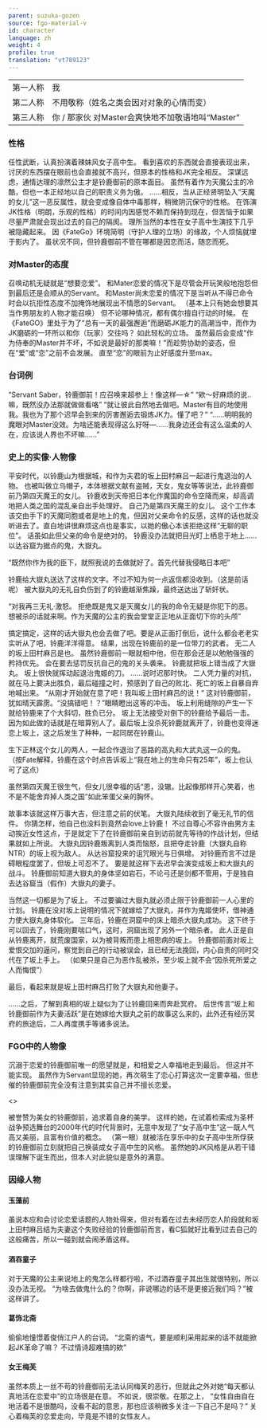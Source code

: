 ```yaml
---
parent: suzuka-gozen
source: fgo-material-v
id: character
language: zh
weight: 4
profile: true
translation: "vt789123"
---
```


<table>
  <tr><td>第一人称</td><td>我</td></tr>
  <tr><td>第二人称</td><td>不用敬称（姓名之类会因对对象的心情而变）</td></tr>
  <tr><td>第三人称</td><td>你 / 那家伙 对Master会爽快地不加敬语地叫“Master”</td></tr>
</table>

### 性格

任性武断，认真扮演着辣妹风女子高中生。
看到喜欢的东西就会直接表现出来，讨厌的东西摆在眼前也会直接就不高兴，但原本的性格和JK完全相反。
深谋远虑，通情达理的凛然公主才是铃鹿御前的原本面目。
虽然有着作为天魔公主的冷酷，但也一本正经地以自己的职责义务为傲。
……相反，当从正经贤明坠入“天魔的女儿”这一恶反属性，就会变成像自体中毒那样，稍微阴沉保守的性格。
在饰演JK性格（明朗，乐观的性格）的时间内因感觉不赖而保持到现在，但苦恼于如果尽量严肃就会现出过去的自己的隔阂。
理所当然的本性在女子高中生演技下几乎被隐藏起来。
因《FateGo》环境简明（守护人理的立场）的缘故，个人烦恼就埋于影内了。
虽状况不同，但铃鹿御前不管在哪都是因恋而活，随恋而死。

### 对Master的态度

召唤动机无疑就是“想要恋爱”。
和Mater恋爱的情况下是尽管会开玩笑般地抱怨但到最后还是会顺从的Servant。
和Master尚未恋爱的情况下是当听从不得已命令时会以抗拒性态度不加掩饰地展现出不情愿的Servant。
（基本上只有她会想要其当作男朋友的人物才能召唤）
但不论哪种情况，都有偶尔擅自行动的时候。
在《FateGO》里处于为了“总有一天的最强邂逅”而磨砺JK能力的高潮当中，而作为JK磨砺的一环所以和你（玩家）交往吗？ 如此轻松的立场。
虽然最后会变成“作为侍奉的Master并不坏，不如说是最好的那类嘛！”而趁势协助的姿态，但在“爱”或“恋”之前不会发展。
直至“恋”的眼前为止好感度升至max。

### 台词例

“Servant Saber，铃鹿御前！应召唤来超参上！像这样—☆”
“欸～好麻烦的说..嘛，既然没办法那就做做看咯”
“就让彼此自然地去做吧。Master有目的地使用我。我也为了那个迟早会到来的厉害邂逅去锻炼JK力。懂了吧？”
“……明明我的魔眼对Master没效。为啥还能表现得这么好呀—……我身边还会有这么温柔的人在，应该说人界也不坏嘛……”

### 史上的实像·人物像

平安时代，以铃鹿山为根据城，和作为夫君的坂上田村麻吕一起进行鬼退治的人物。
也被叫做立乌帽子，本体根据文献有盗贼，天女，鬼女等等说法，此铃鹿御前乃第四天魔王的女儿。
铃鹿收到天帝把日本化作魔国的命令空降而来，却高调地把人类之国的混乱亲自出手处理好。
自己乃是第四天魔王的女儿。
这个工作本该交由手下的天魔同胞或者是地上的鬼，但因对父亲命令的反感，这样的话也就没听进去了。直白地讲很麻烦这点也是事实，以她的傲心本该拒绝这样“无聊的职位”。
话虽如此但父亲的命令是绝对的。
铃鹿没办法就把目光盯上栖息于地上……以达谷窟为据点的鬼，大嶽丸。

“既然你作为我的臣下，就照我说的去做就好了。首先代替我侵略日本吧”

铃鹿给大嶽丸送达了这样的文字。不过不知为何一点返信都没收到。（这是前话呢）
被大嶽丸的无礼自负伤到了的铃鹿越渐焦躁，最终送达出了斩奸状。

“对我再三无礼·激怒。
拒绝既是鬼又是天魔女儿的我的命令无疑是你犯下的恶。
想被杀的话就来啊。作为天魔的公主的我会堂堂正正地从正面切下你的头颅”

搞定搞定，这样的话大嶽丸也会去做了吧。要是从正面打倒后，说什么都会老老实实听从了吧，铃鹿洋洋得意。
结果，出现在铃鹿前的是一位带刀的武者。
无二人的坂上田村麻吕是也。
虽然铃鹿御前一眼就相中他，但在那会还是以勉勉强强的矜持优先。
会在要去惩罚反抗自己的鬼的关头袭来。
铃鹿就把坂上错当成了大嶽丸。
坂上很快就挥动起退治鬼姬的刀。
……说时迟那时快。
二人凭力量的对抗，就在马上要决出胜负，最后碰撞之时，预感到了自己的败北、死亡的坂上自暴自弃地喊出来。
“从刚才开始就在意了吧！我叫坂上田村麻吕的说！”
这对铃鹿御前，犹如晴天霹雳。“没搞错吧！？”眼睛瞪出这等的冲击。
坂上利用缝隙的产生一下就给铃鹿来了个大斜切，胜负已分。
坂上无法接受对倒下的铃鹿给予最后一击。因为如此做的话就是在暗算别人了。最后坂上没杀死铃鹿就离开了，铃鹿也变得迷恋上坂上，这之后发生了种种，一起同居在铃鹿山。

生下正林这个女儿的两人，一起合作退治了恶路的高丸和大武丸这一众的鬼。
（按Fate解释，铃鹿在这个时点告诉坂上“我在地上的生命只有25年”，坂上也认可了这点）

虽然第四天魔王很生气，但女儿很幸福的话“恩，没辙。比起像那样开心笑着，也不是不能舍弃掉人类之国”如此笨蛋父亲的胸怀。

故事本该就这样万事大吉，但注意之前的伏笔。
大嶽丸陆续收到了毫无礼节的信件。
你猜怎样，他自己也没料到竟然会love上铃鹿！
不过自尊心不容许由男方主动挨近女性这点，于是就定下了在铃鹿御前亲自到访前就先等待的作战计划，但结果就如上所说。
大嶽丸因铃鹿叛离到人类而恼怒，且把夺走铃鹿（大嶽丸自称NTR）的坂上视为敌人。
从达谷窟投来的诅咒眼光与日俱增。
对铃鹿而言不过是碍眼程度罢了，但坂上可忍不了。
要是就这样下去迟早会演变成坂上和大嶽丸的战斗。
铃鹿御前知道大嶽丸的身体坚如岩石，不论弓还是剑都不管用，于是独自去达谷窟当（假作）大嶽丸的妻子。

当然这一切都是为了坂上。
不过要骗过大嶽丸就必须止限于铃鹿御前一人心里的计划。
铃鹿在没对坂上说明的情况下就嫁给了大嶽丸，并作为鬼姬使坏，借神通力使大嶽丸身体软化。
三年后，铃鹿在洞窟中的床上暗杀大嶽丸成功。
这下终于可以回去了，铃鹿刚要喘口气，这时，洞窟出现了另外一个暗杀者。
此人正是自从铃鹿离开，就荒废国家，以为被背叛而患上相思病的坂上。
铃鹿御前面对坂上爱恨交加的逼问，察觉到自己的行动被误会，且已经无法挽回，内心自责的同时交代在了坂上手上。
（如果只是自己为恶作乱被杀，至少坂上就不会“因杀死所爱之人而悔恨”）

最后，看起来就是坂上田村麻吕打败了大嶽丸和他妻子。


……之后，了解到真相的坂上疑似为了让铃鹿回来而奔赴冥府。
后世传言“坂上和铃鹿御前作为夫妻活跃”是在她嫁给大嶽丸之前的故事这么来的，此外还有经历冥府的旅途后，二人再度携手等诸多说法。

### FGO中的人物像

沉溺于恋爱的铃鹿御前唯一的愿望就是，和相爱之人幸福地走到最后。
但这并不能实现。
虽然作为Servant显现的她，再次萌生了恋心打算这次一定要幸福，但悲催的铃鹿御前完全没有注意到其实自己并不擅长恋爱。

<>

被誉赞为美女的铃鹿御前，追求着自身的美学。
这样的她，在试着检索成为圣杯战争预选舞台的2000年代的时代背景时，无意中发现了“女子高中生”这一既人气高又美丽，且富有价值的概念。
（第一眼）就被活在享乐中的女子高中生所俘获的铃鹿御前立刻就把自己换装成女子高中生的风格。
虽然她的JK风格是从若干错误理解下诞生而出，但本人对此貌似是意外的满意。

### 因缘人物

#### 玉藻前

虽说本应和会讨论恋爱话题的人物处得来，但对有着在过去未经历恋人阶段就和坂上田村麻吕结为夫妻这个失败经验的铃鹿御前而言，看C狐就好比看到过去自己的这般痛苦，所以一碰到就会闹矛盾这样。

#### 酒吞童子

对于天魔的公主来说地上的鬼怎么样都行啦，不过酒吞童子其出生就很特别，所以没办法无视。
“为啥去做鬼什么的？你啊，非说哪边的话不是更接近我们吗？”被这样讲了。

#### 葛饰北斋

偷偷地憧憬着俊俏江户人的台词。
“北斋的语气，要是顺利采用起来的话不就能掀起JK革命了嘛？ 不过情诗超难搞的欸”

#### 女王梅芙

虽然本质上一丝不苟的铃鹿御前无法认同梅芙的恶行，但就此之外对她“每天都认真地活在恋爱中”的立场很是在意。
不如说，很崇敬。在那之上，
“女性自由自在地活着不是很酷吗，没看不起的意思，那也应该稍微多关注一下自己不是吗？”
关心着梅芙的恋爱走向，毕竟是不错的女性友人。
